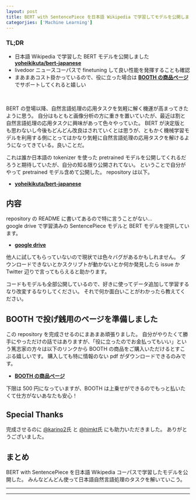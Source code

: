 ```yaml
---
layout: post
title: BERT with SentencePiece を日本語 Wikipedia で学習してモデルを公開しました
categorjies: ['Machine Learning']
---
```



### TL;DR
- 日本語 Wikipedia で学習した BERT モデルを公開しました **[yoheikikuta/bert-japanese](https://github.com/yoheikikuta/bert-japanese)**
- livedoor ニュースコーパスで finetuning して良い性能を発揮することも確認
- まあまあコスト掛かっているので、役に立った場合は **[BOOTH の商品ページ](https://yohei-kikuta.booth.pm/items/1174843)** でサポートしてくれると嬉しい
<br>

<script type="text/javascript" src="https://cdn.mathjax.org/mathjax/latest/MathJax.js?config=TeX-AMS-MML_HTMLorMML"></script>

BERT の登場以降、自然言語処理の応用タスクを気軽に解く機運が高まってきたように思う。
自分はもともと画像分析の方に重きを置いていたが、最近は割と自然言語処理の応用タスクに興味があって色々やっていた。
BERT が決定版とも思わないし今後もどんどん改良はされていくとは思うが、ともかく機械学習モデルを利用する側にとってはかなり気軽に自然言語処理の応用タスクを解けるようになってきている。良いことだ。

これは誰か日本語の tokenizer を使った pretrained モデルを公開してくれるだろうと期待していたが、自分の知る限り公開されてない。
ということで自分がやって pretrained モデル含めて公開した。
repository は以下。
- **[yoheikikuta/bert-japanese](https://github.com/yoheikikuta/bert-japanese)**


## 内容
repository の README に書いてあるので特に言うことがない...  
google drive で学習済みの SentencePiece モデルと BERT モデルを提供しています。
- **[google drive](https://drive.google.com/drive/folders/1Zsm9DD40lrUVu6iAnIuTH2ODIkh-WM-O?usp=sharing)**

他人に試してもらっていないので現状では色々バグがあるかもしれません。
ダウンロードできないとかスクリプトが動かないとか何か発見したら issue か Twitter 辺りで言ってもらえると助かります。

コードもモデルも全部公開しているので、好きに使ってデータ追加して学習するなり改変するなりしてください。
それで何か面白いことがわかったら教えてください。


## BOOTH で投げ銭用のページを準備しました
この repository を完成させるのにまあまあ頑張りました。
自分がやりたくて勝手にやっただけの話ではありますが、「役に立ったのでお金払ってもいい」という篤志家の方々は以下のリンクから BOOTH の商品をご購入いただけるとすこぶる嬉しいです。
購入しても特に情報のない pdf がダウンロードできるのみです。
- **[BOOTH の商品ページ](https://yohei-kikuta.booth.pm/items/1174843)**

下限は 500 円になっていますが、BOOTH は上乗せができるのでもっと払いたくて仕方がないあなたも安心！


## Special Thanks
完成させるのに [@karino2](https://twitter.com/karino2012)氏 と [@himkt](https://twitter.com/himkt)氏 にも助力いただきました。
ありがとうございました。


## まとめ
BERT with SentencePiece を日本語 Wikipedia コーパスで学習したモデルを公開した。
みんなどんどん使って日本語自然言語処理のタスクを解いていこう。

---
---
<br>

